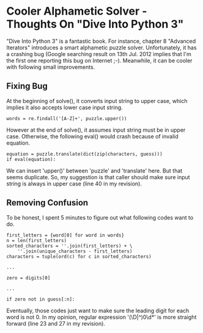 # Cooler Alphametic Solver - Thoughts On "Dive Into Python 3"

"Dive Into Python 3" is a fantastic book.  For instance, chapter 8 "Advanced Iterators" introduces a smart alphametic puzzle solver.  Unfortunately, it has a crashing bug (Google searching result on 13th Jul. 2012 implies that I'm the first one reporting this bug on Internet ;-).  Meanwhile, it can be cooler with following small improvements.

## Fixing Bug

At the beginning of solve(), it converts input string to upper case, which implies it also accepts lower case input string.

    words = re.findall('[A-Z]+', puzzle.upper())

However at the end of solve(), it assumes input string must be in upper case.  Otherwise, the following eval() would crash because of invalid equation.

    equation = puzzle.translate(dict(zip(characters, guess)))
    if eval(equation):

We can insert 'upper()' between 'puzzle' and 'translate' here.  But that seems duplicate.  So, my suggestion is that caller should make sure input string is always in upper case (line 40 in my revision).

## Removing Confusion

To be honest, I spent 5 minutes to figure out what following codes want to do.

    first_letters = {word[0] for word in words}
    n = len(first_letters)
    sorted_characters = ''.join(first_letters) + \
        ''.join(unique_characters - first_letters)
    characters = tuple(ord(c) for c in sorted_characters)

    ...

    zero = digits[0]

    ...

    if zero not in guess[:n]:

Eventually, those codes just want to make sure the leading digit for each word is not 0.  In my opinion, regular expression '(\D|^)0\d*' is more straight forward (line 23 and 27 in my revision).
